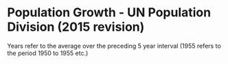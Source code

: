 # Population Growth -  UN Population Division (2015 revision)

Years refer to the average over the preceding 5 year interval (1955 refers to the period 1950 to 1955 etc.)